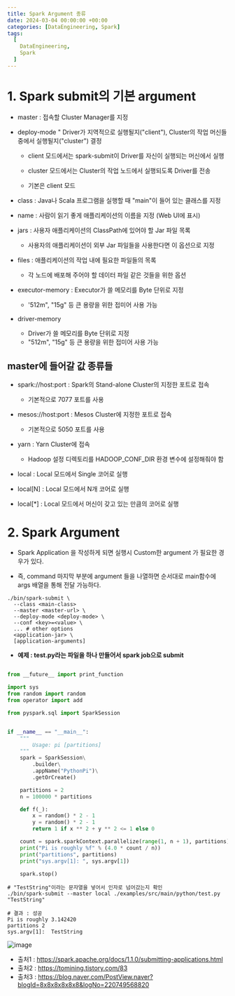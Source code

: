 ```yaml
---
title: Spark Argument 종류
date: 2024-03-04 00:00:00 +00:00
categories: [DataEngineering, Spark]
tags:
  [
    DataEngineering,
    Spark
  ]
---
```


# 1. Spark submit의 기본 argument

- master : 접속할 Cluster Manager를 지정 

- deploy-mode " Driver가 지역적으로 실행될지("client"), Cluster의 작업 머신들 중에서 실행될지("cluster") 결정
  - client 모드에서는 spark-submit이 Driver를 자신이 실행되는 머신에서 실행

  - cluster 모드에서는 Cluster의 작업 노드에서 실행되도록 Driver를 전송

  - 기본은 client 모드

- class : Java나 Scala 프로그램을 실행할 때 "main"이 들어 있는 클래스를 지정 

- name : 사람이 읽기 좋게 애플리케이션의 이름을 지정 (Web UI에 표시)

- jars : 사용자 애플리케이션의 ClassPath에 있어야 할 Jar 파일 목록
  - 사용자의 애플리케이션이 외부 Jar 파일들을 사용한다면 이 옵션으로 지정

- files : 애플리케이션의 작업 내에 필요한 파일들의 목록
  - 각 노드에 배포해 주어야 할 데이터 파일 같은 것들을 위한 옵션

- executor-memory : Executor가 쓸 메모리를 Byte 단위로 지정
  - '512m", "15g" 등 큰 용량을 위한 접미어 사용 가능

- driver-memory
  - Driver가 쓸 메모리를 Byte 단위로 지정
  - "512m", "15g" 등 큰 용량을 위한 접미어 사용 가능

## master에 들어갈 값 종류들
- spark://host:port : Spark의 Stand-alone Cluster의 지정한 포트로 접속
  - 기본적으로 7077 포트를 사용

- mesos://host:port : Mesos Cluster에 지정한 포트로 접속
  - 기본적으로 5050 포트를 사용

- yarn : Yarn Cluster에 접속
  - Hadoop 설정 디렉토리를 HADOOP_CONF_DIR 환경 변수에 설정해줘야 함

- local : Local 모드에서 Single 코어로 실행

- local[N] : Local 모드에서 N개 코어로 실행

- local[*] : Local 모드에서 머신이 갖고 있는 만큼의 코어로 실행

# 2. Spark Argument

- Spark Application 을 작성하게 되면 실행시 Custom한 argument 가 필요한 경우가 있다.

- 즉, command 마지막 부분에 argument 들을 나열하면 순서대로 main함수에 args 배열을 통해 전달 가능하다.


```shell
./bin/spark-submit \
  --class <main-class>
  --master <master-url> \
  --deploy-mode <deploy-mode> \
  --conf <key>=<value> \
  ... # other options
  <application-jar> \
  [application-arguments]
```

- **예제 : test.py라는 파일을 하나 만들어서 spark job으로 submit**
```python

from __future__ import print_function

import sys
from random import random
from operator import add

from pyspark.sql import SparkSession


if __name__ == "__main__":
    """
        Usage: pi [partitions]
    """
    spark = SparkSession\
        .builder\
        .appName("PythonPi")\
        .getOrCreate()

    partitions = 2
    n = 100000 * partitions

    def f(_):
        x = random() * 2 - 1
        y = random() * 2 - 1
        return 1 if x ** 2 + y ** 2 <= 1 else 0

    count = spark.sparkContext.parallelize(range(1, n + 1), partitions).map(f).reduce(add)
    print("Pi is roughly %f" % (4.0 * count / n))
    print("partitions", partitions)
    print("sys.argv[1]: ", sys.argv[1])

    spark.stop()

```
```shell
# "TestString"이라는 문자열을 넣어서 인자로 넘어갔는지 확인
./bin/spark-submit --master local ./examples/src/main/python/test.py "TestString"

# 결과 : 성공
Pi is roughly 3.142420
partitions 2
sys.argv[1]:  TestString
```
![image](https://github.com/KimHyungkeun/KimHyungkeun.github.io/assets/12759500/e700d81d-8a80-4890-85d5-84282f49456e)



- 출처1 : https://spark.apache.org/docs/1.1.0/submitting-applications.html
- 출처2 : https://tomining.tistory.com/83 
- 출처3 : https://blog.naver.com/PostView.naver?blogId=8x8x8x8x8x8&logNo=220749568820
